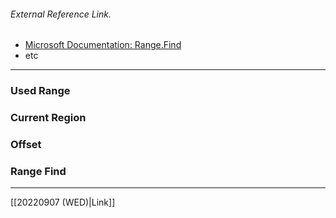 ###### External Reference Link.

- [Microsoft Documentation: Range.Find](https://docs.microsoft.com/en-us/office/vba/api/excel.range.find)
- etc

---

### Used Range

### Current Region

### Offset

### Range Find


---
[[20220907 (WED)|Link]]
